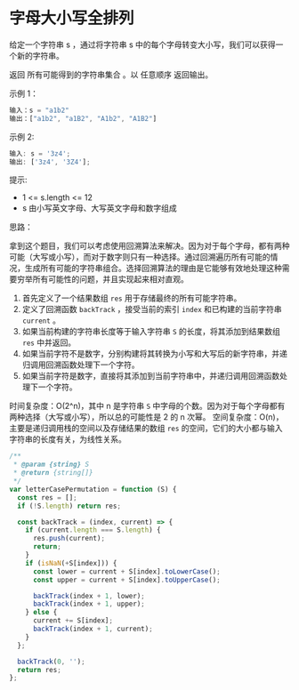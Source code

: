 # 字母大小写全排列

给定一个字符串 s ，通过将字符串 s 中的每个字母转变大小写，我们可以获得一个新的字符串。

返回 所有可能得到的字符串集合 。以 任意顺序 返回输出。

示例 1：

```js
输入：s = "a1b2"
输出：["a1b2", "a1B2", "A1b2", "A1B2"]
```

示例 2:

```js
输入: s = '3z4';
输出: ['3z4', '3Z4'];
```

提示:

- 1 <= s.length <= 12
- s 由小写英文字母、大写英文字母和数字组成

思路：

拿到这个题目，我们可以考虑使用回溯算法来解决。因为对于每个字母，都有两种可能（大写或小写），而对于数字则只有一种选择。通过回溯遍历所有可能的情况，生成所有可能的字符串组合。选择回溯算法的理由是它能够有效地处理这种需要穷举所有可能性的问题，并且实现起来相对直观。

1. 首先定义了一个结果数组 `res` 用于存储最终的所有可能字符串。
2. 定义了回溯函数 `backTrack` ，接受当前的索引 `index` 和已构建的当前字符串 `current` 。
3. 如果当前构建的字符串长度等于输入字符串 `S` 的长度，将其添加到结果数组 `res` 中并返回。
4. 如果当前字符不是数字，分别构建将其转换为小写和大写后的新字符串，并递归调用回溯函数处理下一个字符。
5. 如果当前字符是数字，直接将其添加到当前字符串中，并递归调用回溯函数处理下一个字符。

时间复杂度：O(2^n)，其中 n 是字符串 `S` 中字母的个数。因为对于每个字母都有两种选择（大写或小写），所以总的可能性是 2 的 n 次幂。
空间复杂度：O(n)，主要是递归调用栈的空间以及存储结果的数组 `res` 的空间，它们的大小都与输入字符串的长度有关，为线性关系。

```js
/**
 * @param {string} S
 * @return {string[]}
 */
var letterCasePermutation = function (S) {
  const res = [];
  if (!S.length) return res;

  const backTrack = (index, current) => {
    if (current.length === S.length) {
      res.push(current);
      return;
    }
    if (isNaN(+S[index])) {
      const lower = current + S[index].toLowerCase();
      const upper = current + S[index].toUpperCase();

      backTrack(index + 1, lower);
      backTrack(index + 1, upper);
    } else {
      current += S[index];
      backTrack(index + 1, current);
    }
  };

  backTrack(0, '');
  return res;
};
```
